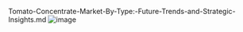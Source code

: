 Tomato-Concentrate-Market-By-Type:-Future-Trends-and-Strategic-Insights.md
![image](https://github.com/user-attachments/assets/d3fc5a4e-2c62-4125-9dbb-e6bdca33de89)

